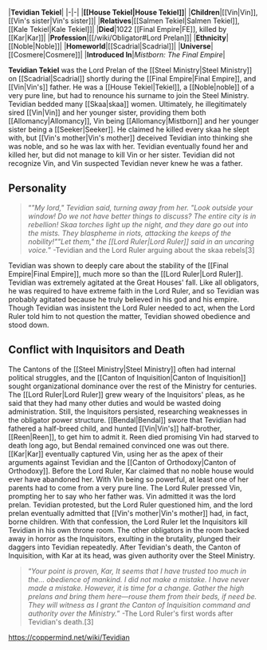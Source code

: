 |**Tevidian Tekiel**|
|-|-|
|**[[House Tekiel\|House Tekiel]]**|
|**Children**|[[Vin\|Vin]], [[Vin's sister\|Vin's sister]]|
|**Relatives**|[[Salmen Tekiel\|Salmen Tekiel]], [[Kale Tekiel\|Kale Tekiel]]|
|**Died**|1022 [[Final Empire\|FE]], killed by [[Kar\|Kar]]|
|**Profession**|[[/wiki/Obligator#Lord Prelan]]|
|**Ethnicity**|[[Noble\|Noble]]|
|**Homeworld**|[[Scadrial\|Scadrial]]|
|**Universe**|[[Cosmere\|Cosmere]]|
|**Introduced In**|*Mistborn: The Final Empire*|

**Tevidian Tekiel** was the Lord Prelan of the [[Steel Ministry\|Steel Ministry]] on [[Scadrial\|Scadrial]] shortly during the [[Final Empire\|Final Empire]], and [[Vin\|Vin's]] father. He was a [[House Tekiel\|Tekiel]], a [[Noble\|noble]] of a very pure line, but had to renounce his surname to join the Steel Ministry.
Tevidian bedded many [[Skaa\|skaa]] women. Ultimately, he illegitimately sired [[Vin\|Vin]] and her younger sister, providing them both [[Allomancy\|Allomancy]], Vin being [[Allomancy\|Mistborn]] and her younger sister being a [[Seeker\|Seeker]]. He claimed he killed every skaa he slept with, but [[Vin's mother\|Vin's mother]] deceived Tevidian into thinking she was noble, and so he was lax with her. Tevidian eventually found her and killed her, but did not manage to kill Vin or her sister. Tevidian did not recognize Vin, and Vin suspected Tevidian never knew he was a father.

## Personality
>“*"My lord," Tevidian said, turning away from her. "Look outside your window! Do we not have better things to discuss? The entire city is in rebellion! Skaa torches light up the night, and they dare go out into the mists. They blaspheme in riots, attacking the keeps of the nobility!""Let them," the [[Lord Ruler\|Lord Ruler]] said in an uncaring voice.*”
\-Tevidian and the Lord Ruler arguing about the skaa rebels[3]


Tevidian was shown to deeply care about the stability of the [[Final Empire\|Final Empire]], much more so than the [[Lord Ruler\|Lord Ruler]]. Tevidian was extremely agitated at the Great Houses' fall. Like all obligators, he was required to have extreme faith in the Lord Ruler, and so Tevidian was probably agitated because he truly believed in his god and his empire. Though Tevidian was insistent the Lord Ruler needed to act, when the Lord Ruler told him to not question the matter, Tevidian showed obedience and stood down.

## Conflict with Inquisitors and Death
The Cantons of the [[Steel Ministry\|Steel Ministry]] often had internal political struggles, and the [[Canton of Inquisition\|Canton of Inquisition]] sought organizational dominance over the rest of the Ministry for centuries. The [[Lord Ruler\|Lord Ruler]] grew weary of the Inquisitors' pleas, as he said that they had many other duties and would be wasted doing administration. Still, the Inquisitors persisted, researching weaknesses in the obligator power structure. [[Bendal\|Bendal]] swore that Tevidian had fathered a half-breed child, and hunted [[Vin\|Vin's]] half-brother, [[Reen\|Reen]], to get him to admit it. Reen died promising Vin had starved to death long ago, but Bendal remained convinced one was out there.
[[Kar\|Kar]] eventually captured Vin, using her as the apex of their arguments against Tevidian and the [[Canton of Orthodoxy\|Canton of Orthodoxy]]. Before the Lord Ruler, Kar claimed that no noble house would ever have abandoned her. With Vin being so powerful, at least one of her parents had to come from a very pure line. The Lord Ruler pressed Vin, prompting her to say who her father was. Vin admitted it was the lord prelan.
Tevidian protested, but the Lord Ruler questioned him, and the lord prelan eventually admitted that [[Vin's mother\|Vin's mother]] had, in fact, borne children. With that confession, the Lord Ruler let the Inquisitors kill Tevidian in his own throne room. The other obligators in the room backed away in horror as the Inquisitors, exulting in the brutality, plunged their daggers into Tevidian repeatedly. After Tevidian's death, the Canton of Inquisition, with Kar at its head, was given authority over the Steel Ministry.

>“*Your point is proven, Kar, It seems that I have trusted too much in the... obedience of mankind. I did not make a mistake. I have never made a mistake. However, it is time for a change. Gather the high prelans and bring them here—rouse them from their beds, if need be. They will witness as I grant the Canton of Inquisition command and authority over the Ministry.*”
\-The Lord Ruler's first words after Tevidian's death.[3]




https://coppermind.net/wiki/Tevidian
